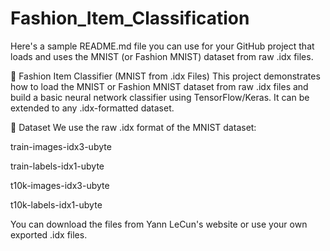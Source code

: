 # Fashion_Item_Classification

Here's a sample README.md file you can use for your GitHub project that loads and uses the MNIST (or Fashion MNIST) dataset from raw .idx files.

🧠 Fashion Item Classifier (MNIST from .idx Files)
This project demonstrates how to load the MNIST or Fashion MNIST dataset from raw .idx files and build a basic neural network classifier using TensorFlow/Keras. It can be extended to any .idx-formatted dataset.

📁 Dataset
We use the raw .idx format of the MNIST dataset:

train-images-idx3-ubyte

train-labels-idx1-ubyte

t10k-images-idx3-ubyte

t10k-labels-idx1-ubyte

You can download the files from Yann LeCun's website or use your own exported .idx files.
